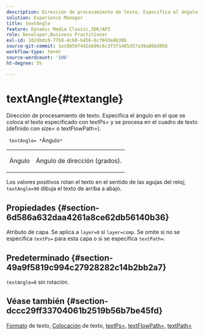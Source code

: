 ```yaml
---
description: Dirección de procesamiento de texto. Especifica el ángulo en el que se coloca el texto especificado con textPs= y se procesa en el cuadro de texto (definido con size= o textFlowPath=).
solution: Experience Manager
title: textAngle
feature: Dynamic Media Classic,SDK/API
role: Developer,Business Practitioner
exl-id: 102dbdc0-77b8-4c60-b456-6cf693e0b38b
source-git-commit: 1ec8b59f442eb96c6c3f5f1405d57a38a86bd056
workflow-type: tm+mt
source-wordcount: '106'
ht-degree: 5%

---
```


# textAngle{#textangle}

Dirección de procesamiento de texto. Especifica el ángulo en el que se coloca el texto especificado con textPs= y se procesa en el cuadro de texto (definido con size= o textFlowPath=).

` textAngle= *`Ángulo`*`

<table id="simpletable_40832AC4B43A458CA69B225768124F58"> 
 <tr class="strow"> 
  <td class="stentry"> <p> <span class="varname"> Ángulo </span> </p> </td> 
  <td class="stentry"> <p>Ángulo de dirección (grados). </p> </td> 
 </tr> 
</table>

Los valores positivos rotan el texto en el sentido de las agujas del reloj; `textAngle=90` dibuja el texto de arriba a abajo.

## Propiedades {#section-6d586a632daa4261a8ce62db56140b36}

Atributo de capa. Se aplica a `layer=0` si `layer=comp`. Se omite si no se especifica `textPs=` para esta capa o si se especifica `textPath=`.

## Predeterminado {#section-49a9f5819c994c27928282c14b2bb2a7}

`textAngle=0` sin rotación.

## Véase también {#section-dccc29ff33704061b2519b56b7be45fd}

[Formato](../../../../../is-api/http-ref/image-serving-api-ref/c-http-protocol-reference/c-text-formatting/c-text-formatting.md#concept-0d3136db7f6f49668274541cd4b6364c) de texto,  [Colocación](../../../../../is-api/http-ref/image-serving-api-ref/c-http-protocol-reference/c-text-formatting/r-text-positioning.md#reference-f647443d92914f4b89a7cc5a83267d87) de texto,  [textPs=](../../../../../is-api/http-ref/image-serving-api-ref/c-http-protocol-reference/c-command-reference/r-textps.md#reference-4209a2a6169f44278da2647cfb0cd767),  [textFlowPath=](../../../../../is-api/http-ref/image-serving-api-ref/c-http-protocol-reference/c-command-reference/r-textflowpath.md#reference-0b8d9493d71342f0b6a64a6d221584ef),  [textPath=](../../../../../is-api/http-ref/image-serving-api-ref/c-http-protocol-reference/c-command-reference/r-textpath.md#reference-b09cc0902dff4725bdb54d5da4076ccd)
